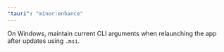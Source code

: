 ```yaml
---
"tauri": "minor:enhance"
---
```


On Windows, maintain current CLI arguments when relaunching the app after updates using `.msi`.

